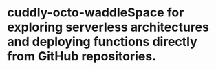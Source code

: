 # cuddly-octo-waddleSpace for exploring serverless architectures and deploying functions directly from GitHub repositories.
